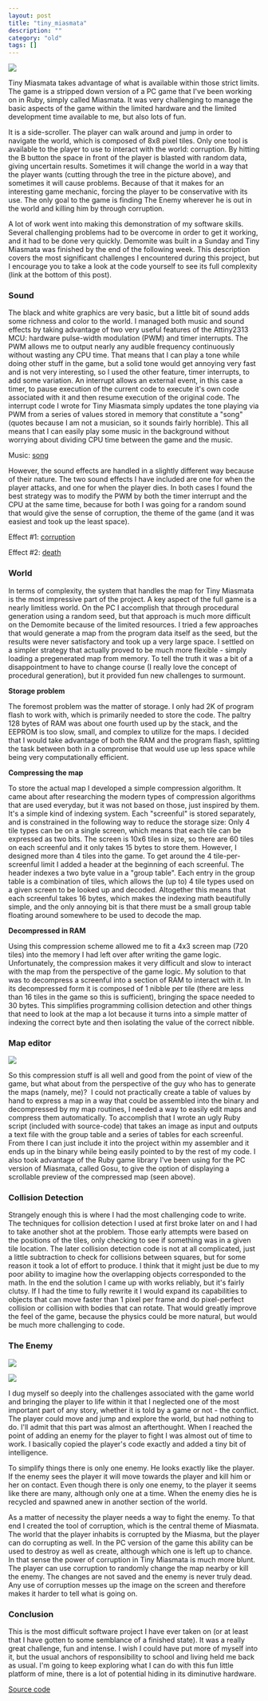 ```yaml
---
layout: post
title: "tiny_miasmata"
description: ""
category: "old"
tags: []
---
```


![](http://www.hackniac.com/images/posts/tiny_miasmata/demomite_play.gif)

Tiny Miasmata takes advantage of what is available within those strict limits. The game is a stripped down version of a PC game that I've been working on in Ruby, simply called Miasmata. It was very challenging to manage the basic aspects of the game within the limited hardware and the limited development time available to me, but also lots of fun.

It is a side-scroller. The player can walk around and jump in order to navigate the world, which is composed of 8x8 pixel tiles. Only one tool is available to the player to use to interact with the world: corruption. By hitting the B button the space in front of the player is blasted with random data, giving uncertain results. Sometimes it will change the world in a way that the player wants (cutting through the tree in the picture above), and sometimes it will cause problems. Because of that it makes for an interesting game mechanic, forcing the player to be conservative with its use. The only goal to the game is finding The Enemy wherever he is out in the world and killing him by through corruption.

A lot of work went into making this demonstration of my software skills. Several challenging problems had to be overcome in order to get it working, and it had to be done very quickly. Demomite was built in a Sunday and Tiny Miasmata was finished by the end of the following week. This description covers the most significant challenges I encountered during this project, but I encourage you to take a look at the code yourself to see its full complexity (link at the bottom of this post).


### Sound

The black and white graphics are very basic, but a little bit of sound adds some richness and color to the world. I managed both music and sound effects by taking advantage of two very useful features of the Attiny2313 MCU: hardware pulse-width modulation (PWM) and timer interrupts. The PWM allows me to output nearly any audible frequency continuously without wasting any CPU time. That means that I can play a tone while doing other stuff in the game, but a solid tone would get annoying very fast and is not very interesting, so I used the other feature, timer interrupts, to add some variation. An interrupt allows an external event, in this case a timer, to pause execution of the current code to execute it's own code associated with it and then resume execution of the original code. The interrupt code I wrote for Tiny Miasmata simply updates the tone playing via PWM from a series of values stored in memory that constitute a "song" (quotes because I am not a musician, so it sounds fairly horrible). This all means that I can easily play some music in the background without worrying about dividing CPU time between the game and the music.

Music: [song](http://www.hackniac.com/blog/wp-content/uploads/2012/02/song.wav)

However, the sound effects are handled in a slightly different way because of their nature. The two sound effects I have included are one for when the player attacks, and one for when the player dies. In both cases I found the best strategy was to modify the PWM by both the timer interrupt and the CPU at the same time, because for both I was going for a random sound that would give the sense of corruption, the theme of the game (and it was easiest and took up the least space).

Effect #1: [corruption](http://www.hackniac.com/blog/wp-content/uploads/2012/02/corruption.wav)

Effect #2: [death](http://www.hackniac.com/blog/wp-content/uploads/2012/02/death.wav)


### World

In terms of complexity, the system that handles the map for Tiny Miasmata is the most impressive part of the project. A key aspect of the full game is a nearly limitless world. On the PC I accomplish that through procedural generation using a random seed, but that approach is much more difficult on the Demomite because of the limited resources. I tried a few approaches that would generate a map from the program data itself as the seed, but the results were never satisfactory and took up a very large space. I settled on a simpler strategy that actually proved to be much more flexible - simply loading a pregenerated map from memory. To tell the truth it was a bit of a disappointment to have to change course (I really love the concept of procedural generation), but it provided fun new challenges to surmount.

**Storage problem**

The foremost problem was the matter of storage. I only had 2K of program flash to work with, which is primarily needed to store the code. The paltry 128 bytes of RAM was about one fourth used up by the stack, and the EEPROM is too slow, small, and complex to utilize for the maps. I decided that I would take advantage of both the RAM and the program flash, splitting the task between both in a compromise that would use up less space while being very computationally efficient.


**Compressing the map**

To store the actual map I developed a simple compression algorithm. It came about after researching the modern types of compression algorithms that are used everyday, but it was not based on those, just inspired by them. It's a simple kind of indexing system. Each "screenful" is stored separately, and is constrained in the following way to reduce the storage size: Only 4 tile types can be on a single screen, which means that each tile can be expressed as two bits. The screen is 10x6 tiles in size, so there are 60 tiles on each screenful and it only takes 15 bytes to store them. However, I designed more than 4 tiles into the game. To get around the 4 tile-per-screenful limit I added a header at the beginning of each screenful. The header indexes a two byte value in a "group table". Each entry in the group table is a combination of tiles, which allows the (up to) 4 tile types used on a given screen to be looked up and decoded. Altogether this means that each screenful takes 16 bytes, which makes the indexing math beautifully simple, and the only annoying bit is that there must be a small group table floating around somewhere to be used to decode the map.


**Decompressed in RAM**

Using this compression scheme allowed me to fit a 4x3 screen map (720 tiles) into the memory I had left over after writing the game logic. Unfortunately, the compression makes it very difficult and slow to interact with the map from the perspective of the game logic. My solution to that was to decompress a screenful into a section of RAM to interact with it. In its decompressed form it is composed of 1 nibble per tile (there are less than 16 tiles in the game so this is sufficient), bringing the space needed to 30 bytes. This simplifies programming collision detection and other things that need to look at the map a lot because it turns into a simple matter of indexing the correct byte and then isolating the value of the correct nibble.


### Map editor

[![](http://www.hackniac.com/blog/wp-content/uploads/2012/02/mapper.png)](http://www.hackniac.com/blog/wp-content/uploads/2012/02/mapper.png)

So this compression stuff is all well and good from the point of view of the game, but what about from the perspective of the guy who has to generate the maps (namely, me)?  I could not practically create a table of values by hand to express a map in a way that could be assembled into the binary and decompressed by my map routines, I needed a way to easily edit maps and compress them automatically. To accomplish that I wrote an ugly Ruby script (included with source-code) that takes an image as input and outputs a text file with the group table and a series of tables for each screenful. From there I can just include it into the project within my assembler and it ends up in the binary while being easily pointed to by the rest of my code. I also took advantage of the Ruby game library I've been using for the PC version of Miasmata, called Gosu, to give the option of displaying a scrollable preview of the compressed map (seen above).


### Collision Detection

Strangely enough this is where I had the most challenging code to write. The techniques for collision detection I used at first broke later on and I had to take another shot at the problem. Those early attempts were based on the positions of the tiles, only checking to see if something was in a given tile location. The later collision detection code is not at all complicated, just a little subtraction to check for collisions between squares, but for some reason it took a lot of effort to produce. I think that it might just be due to my poor ability to imagine how the overlapping objects corresponded to the math. In the end the solution I came up with works reliably, but it's fairly clutsy. If I had the time to fully rewrite it I would expand its capabilities to objects that can move faster than 1 pixel per frame and do pixel-perfect collision or collision with bodies that can rotate. That would greatly improve the feel of the game, because the physics could be more natural, but would be much more challenging to code.


### The Enemy

[![](http://www.hackniac.com/blog/wp-content/uploads/2012/02/demomite_play_enemy1-300x255.jpg)](http://www.hackniac.com/blog/wp-content/uploads/2012/02/demomite_play_enemy1-e1328138518322.jpg)

[![](http://www.hackniac.com/blog/wp-content/uploads/2012/02/demomite_play_death-300x258.jpg)](http://www.hackniac.com/blog/wp-content/uploads/2012/02/demomite_play_death-e1328138469879.jpg)

I dug myself so deeply into the challenges associated with the game world and bringing the player to life within it that I neglected one of the most important part of any story, whether it is told by a game or not - the conflict. The player could move and jump and explore the world, but had nothing to do. I'll admit that this part was almost an afterthought. When I reached the point of adding an enemy for the player to fight I was almost out of time to work. I basically copied the player's code exactly and added a tiny bit of intelligence.

To simplify things there is only one enemy. He looks exactly like the player. If the enemy sees the player it will move towards the player and kill him or her on contact. Even though there is only one enemy, to the player it seems like there are many, although only one at a time. When the enemy dies he is recycled and spawned anew in another section of the world.

As a matter of necessity the player needs a way to fight the enemy. To that end I created the tool of corruption, which is the central theme of Miasmata. The world that the player inhabits is corrupted by the Miasma, but the player can do corrupting as well. In the PC version of the game this ability can be used to destroy as well as create, although which one is left up to chance. In that sense the power of corruption in Tiny Miasmata is much more blunt. The player can use corruption to randomly change the map nearby or kill the enemy. The changes are not saved and the enemy is never truly dead. Any use of corruption messes up the image on the screen and therefore makes it harder to tell what is going on.

### Conclusion

This is the most difficult software project I have ever taken on (or at least that I have gotten to some semblance of a finished state). It was a really great challenge, fun and intense. I wish I could have put more of myself into it, but the usual anchors of responsibility to school and living held me back as usual. I'm going to keep exploring what I can do with this fun little platform of mine, there is a lot of potential hiding in its diminutive hardware.

[Source code](http://www.hackniac.com/blog/wp-content/uploads/2012/01/TinyMiasmata.zip)
